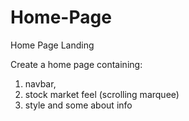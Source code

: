 # Home-Page
Home Page Landing 

Create a home page containing:
1. navbar, 
2. stock market feel (scrolling marquee) 
3. style and some about info
